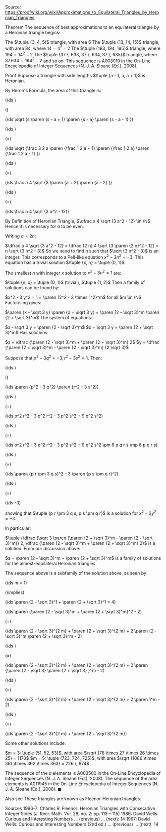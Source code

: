 # 

Source: https://proofwiki.org/wiki/Approximations_to_Equilateral_Triangles_by_Heronian_Triangles



Theorem
The sequence of best approximations to an equilateral triangle by a Heronian triangle begins:

The $\tuple {3, 4, 5}$ triangle, with area $6$
The $\tuple {13, 14, 15}$ triangle, with area $84$, where $14 = 4^2 - 2$
The $\tuple {193, 194, 195}$ triangle, where $194 = 14^2 - 2$
The $\tuple {37 \, 633, 37 \, 634, 37 \, 635}$ triangle, where $37 \, 634 = 194^2 - 2$
and so on.
This sequence is A003010 in the On-Line Encyclopedia of Integer Sequences (N. J. A. Sloane (Ed.), 2008).


Proof
Suppose a triangle with side lengths $\tuple {a - 1, a, a + 1}$ is Heronian.

By Heron's Formula, the area of this triangle is:














\(\ds \)

\(\)







\(\ds \sqrt {s \paren {s - a + 1} \paren {s - a} \paren {s - a - 1} }\)




















\(\ds \)

\(=\)







\(\ds \sqrt {\frac 3 2 a \paren {\frac 1 2 a + 1} \paren {\frac 1 2 a} \paren {\frac 1 2 a - 1} }\)




















\(\ds \)

\(=\)







\(\ds \frac a 4 \sqrt {3 \paren {a + 2} \paren {a - 2} }\)




















\(\ds \)

\(=\)







\(\ds \frac a 4 \sqrt {3 a^2 - 12}\)









By Definition of Heronian Triangle, $\dfrac a 4 \sqrt {3 a^2 - 12} \in \N$.
Hence it is necessary for $a$ to be even.

Writing $a = 2 n$:

$\dfrac a 4 \sqrt {3 a^2 - 12} = \dfrac {2 n} 4 \sqrt {3 \paren {2 n}^2 - 12} = n \sqrt {3 n^2 - 3}$
So we need to find $n$ such that $\sqrt {3 n^2 - 3}$ is an integer.
This corresponds to a Pell-like equation $x^2 - 3 n^2 = -3$.
This equation has a trivial solution $\tuple {x, n} = \tuple {0, 1}$.

The smallest $n$ with integer $x$ solution to $x^2 - 3 n^2 = 1$ are:

$\tuple {n, x} = \tuple {0, 1}$ (trivial), $\tuple {1, 2}$
Then a family of solutions can be found by:

$x^2 - 3 y^2 = 1 = \paren {2^2 - 3 \times 1^2}^m$ for all $m \in \N$
Factorising gives:

$\paren {x - \sqrt 3 y} \paren {x + \sqrt 3 y} = \paren {2 - \sqrt 3}^m \paren {2 + \sqrt 3}^m$
The system of equations:

$x - \sqrt 3 y = \paren {2 - \sqrt 3}^m$
$x + \sqrt 3 y = \paren {2 + \sqrt 3}^m$
Has solutions:

$x = \dfrac {\paren {2 - \sqrt 3}^m + \paren {2 + \sqrt 3}^m} 2$
$y = \dfrac {\paren {2 + \sqrt 3}^m - \paren {2 - \sqrt 3}^m} {2 \sqrt 3}$

Suppose that $p^2 - 3 q^2 = -3, r^2 - 3 s^2 = 1$.
Then:














\(\ds \)

\(\)







\(\ds \paren {p^2 - 3 q^2} \paren {r^2 - 3 s^2}\)




















\(\ds \)

\(=\)







\(\ds p^2 r^2 - 3 q^2 r^2 - 3 p^2 s^2 + 9 q^2 s^2\)




















\(\ds \)

\(=\)







\(\ds p^2 r^2 - 3 q^2 r^2 - 3 p^2 s^2 + 9 q^2 s^2 \pm 6 p q r s \mp 6 p q r s\)




















\(\ds \)

\(=\)







\(\ds \paren {p r \pm 3 q s}^2 - 3 \paren {p s \pm q r}^2\)




















\(\ds \)

\(=\)







\(\ds -3\)









showing that $\tuple {p r \pm 3 q s, p s \pm q r}$ is a solution for $x^2 - 3 y^2 = -3$.

In particular:

$\tuple {\dfrac {\sqrt 3 \paren {\paren {2 + \sqrt 3}^m - \paren {2 - \sqrt 3}^m}} 2, \dfrac {\paren {2 - \sqrt 3}^m + \paren {2 + \sqrt 3}^m} 2}$ is a solution.
From our discussion above:

$a = \paren {2 - \sqrt 3}^m + \paren {2 + \sqrt 3}^m$ is a family of solutions for the almost-equilateral Heronian triangles.

The sequence above is a subfamily of the solution above, as seen by:














\(\ds m = 1\)

\(\implies\)







\(\ds \paren {2 - \sqrt 3}^1 + \paren {2 + \sqrt 3}^1 = 4\)




















\(\ds \paren {\paren {2 - \sqrt 3}^m + \paren {2 + \sqrt 3}^m}^2 - 2\)

\(=\)







\(\ds \paren {2 - \sqrt 3}^{2 m} + \paren {2 + \sqrt 3}^{2 m} + 2 \paren {2 - \sqrt 3}^m \paren {2 + \sqrt 3}^m - 2\)




















\(\ds \)

\(=\)







\(\ds \paren {2 - \sqrt 3}^{2 m} + \paren {2 + \sqrt 3}^{2 m} + 2 \paren {\paren {2 - \sqrt 3} \paren {2 + \sqrt 3} }^m - 2\)




















\(\ds \)

\(=\)







\(\ds \paren {2 - \sqrt 3}^{2 m} + \paren {2 + \sqrt 3}^{2 m} + 2 \paren 1^m - 2\)




















\(\ds \)

\(=\)







\(\ds \paren {2 - \sqrt 3}^{2 m} + \paren {2 + \sqrt 3}^{2 m}\)










Some other solutions include:

$m = 3: \tuple {51, 52, 53}$, with area $\sqrt {78 \times 27 \times 26 \times 25} = 1170$
$m = 5: \tuple {723, 724, 725}$, with area $\sqrt {1086 \times 361 \times 362 \times 363} = 226 \, 974$

The sequence of the $a$ elements is A003500 in the On-Line Encyclopedia of Integer Sequences (N. J. A. Sloane (Ed.), 2008).
The sequence of the area elements is A011945 in the On-Line Encyclopedia of Integer Sequences (N. J. A. Sloane (Ed.), 2008).
$\blacksquare$


Also see
These triangles are known as Fleenor-Heronian triangles.


Sources
1996-7: Charles R. Fleenor: Heronian Triangles with Consecutive Integer Sides (J. Recr. Math. Vol. 28, no. 2: pp. 113 – 115)
1986: David Wells: Curious and Interesting Numbers ... (previous) ... (next): $14$
1997: David Wells: Curious and Interesting Numbers (2nd ed.) ... (previous) ... (next): $14$




